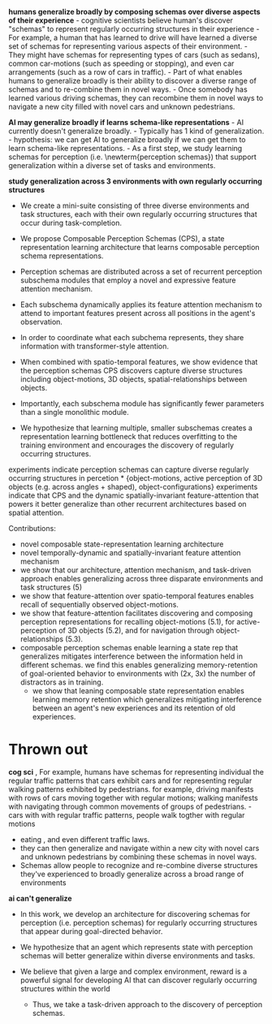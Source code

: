 **humans generalize broadly by composing schemas over diverse aspects of their experience**
	- cognitive scientists believe human's discover "schemas" to represent regularly occurring structures in their experience
	- For example, a human that has learned to drive will have learned a diverse set of schemas for representing various aspects of their environment. 
	- They might have schemas for representing types of cars (such as sedans), common car-motions (such as speeding or stopping), and even car arrangements (such as a row of cars in traffic).
	- Part of what enables humans to generalize broadly is their ability to discover a diverse range of schemas and to re-combine them in novel ways.
	- Once somebody has learned various driving schemas, they can recombine them in novel ways to navigate a new city filled with novel cars and unknown pedestrians.

**AI may generalize broadly if learns schema-like representations**
	- AI currently doesn't generalize broadly.
	- Typically has 1 kind of generalization.  
	- hypothesis: we can get AI to generalize broadly if we can get them to learn schema-like representations.
	- As a first step, we study learning schemas for perception (i.e. \newterm{perception schemas}) that support generalization within a diverse set of tasks and environments.

**study generalization across 3 environments with own regularly occurring structures**
 - We create a mini-suite consisting of three diverse environments and task structures, each with their own regularly occurring structures that occur during task-completion. 
  
  
- We propose Composable Perception Schemas (CPS), a state representation learning architecture that learns composable perception schema representations. 
- Perception schemas are distributed across a set of recurrent perception subschema modules that employ a novel and expressive feature attention mechanism.
- Each subschema dynamically applies its feature attention mechanism to attend to important features present across all positions in the agent's observation.
- In order to coordinate what each subchema represents, they share information with transformer-style attention.
- When combined with spatio-temporal features, we show evidence that the perception schemas CPS discovers capture diverse structures including object-motions, 3D objects, spatial-relationships between objects.
- Importantly, each subschema module has significantly fewer parameters than a single monolithic module. 
- We hypothesize that learning multiple, smaller subschemas creates a representation learning bottleneck that reduces overfitting to the training environment and encourages the discovery of regularly occurring structures.


	


 experiments indicate perception schemas can capture diverse regularly occurring structures in percetion
	*  {object-motions, active perception of 3D objects (e.g. across angles + shaped), object-configurations}
experiments indicate that CPS and the dynamic spatially-invariant feature-attention that powers it better generalize than other recurrent architectures based on spatial attention.



Contributions:
* novel composable state-representation learning architecture
* novel temporally-dynamic and spatially-invariant feature attention mechanism
* we show that our architecture, attention mechanism, and task-driven approach enables generalizing across three disparate environments and task structures (5)
* we show that feature-attention over spatio-temporal features enables recall of sequentially observed object-motions.
* we show that feature-attention facilitates discovering and composing perception representations for recalling object-motions (5.1), for active-perception of 3D objects (5.2), and for navigation through object-relationships (5.3).
* composable perception schemas enable learning a state rep that generalizes mitigates interference between the information held in different schemas. we find this enables generalizing memory-retention of goal-oriented behavior to environments with (2x, 3x) the number of distractors as in training.  
	* we show that leaning composable state representation enables learning memory retention which generalizes mitigating interference between an agent's new experiences and its retention of old experiences. 




# Thrown out
**cog sci**
, For example, humans have schemas for representing individual the regular traffic patterns that cars exhibit cars and for representing regular walking patterns exhibited by pedestrians.
for example, driving manifests with rows of cars moving together with regular motions; walking manifests with navigating through common movements of groups of pedestrians.
	- cars with with regular traffic patterns, people walk togther with regular motions
- eating
, and even different traffic laws.
- they can then generalize and navigate within a new city with novel cars and unknown pedestrians by combining these schemas in novel ways.
- Schemas allow people to recognize and re-combine diverse structures they've experienced to broadly generalize across a broad range of environments

**ai can't generalize**
- In this work, we develop an architecture for discovering schemas for perception (i.e. perception schemas) for regularly occurring structures that appear during goal-directed behavior. 
- We hypothesize that an agent which represents state with perception schemas will better generalize within diverse environments and tasks.  



 - We believe that given a large and complex environment, reward is a powerful signal for developing AI that can discover regularly occurring structures within the world
	 - Thus, we take a task-driven approach to the discovery of perception schemas.

